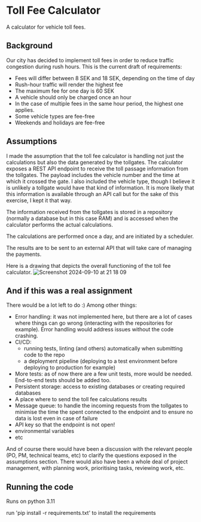 # Toll Fee Calculator

A calculator for vehicle toll fees.

## Background

Our city has decided to implement toll fees in order to reduce traffic congestion during rush hours. This is the current draft of requirements:

- Fees will differ between 8 SEK and 18 SEK, depending on the time of day
- Rush-hour traffic will render the highest fee
- The maximum fee for one day is 60 SEK
- A vehicle should only be charged once an hour
- In the case of multiple fees in the same hour period, the highest one applies.
- Some vehicle types are fee-free
- Weekends and holidays are fee-free


## Assumptions

I made the assumption that the toll fee calculator is handling not just the calculations but also the data generated by the tollgates.
The calculator exposes a REST API endpoint to receive the toll passage information from the tollgates.
The payload includes the vehicle number and the time at which it crossed the gate. 
I also included the vehicle type, though I believe it is unlikely a tollgate would have that kind of information. It is more likely that this information is available through an API call but for the sake of this exercise, I kept it that way.

The information received from the tollgates is stored in a repository (normally a database but in this case RAM) and is accessed when the calculator performs the actual calculations.

The calculations are performed once a day, and are initiated by a scheduler.

The results are to be sent to an external API that will take care of managing the payments.

Here is a drawing that depicts the overall functioning of the toll fee calculator.
![Screenshot 2024-09-10 at 21 18 09](https://github.com/user-attachments/assets/7515b5c1-9f1a-4230-91f3-ffbd76f32dd5)


## And if this was a real assignment

There would be a lot left to do :)
Among other things:
- Error handling: it was not implemented here, but there are a lot of cases where things can go wrong (interacting with the repositories for example). Error handling would address issues without the code crashing.
- CI/CD: 
  - running tests, linting (and others) automatically when submitting code to the repo
  - a deployment pipeline (deploying to a test environment before deploying to production for example)
- More tests: as of now there are a few unit tests, more would be needed. End-to-end tests should be added too.
- Persistent storage: access to existing databases or creating required databases
- A place where to send the toll fee calculations results
- Message queue: to handle the incoming requests from the tollgates to minimise the time the spent connected to the endpoint and to ensure no data is lost even in case of failure
- API key so that the endpoint is not open!
- environmental variables
- etc

And of course there would have been a discussion with the relevant people (PO, PM, technical teams, etc) to clarify the questions exposed in the assumptions section.
There would also have been a whole deal of project management, with planning work, prioritising tasks, reviewing work, etc.

## Running the code

Runs on python 3.11

run 'pip install -r requirements.txt' to install the requirements